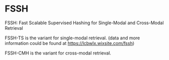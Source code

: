 # FSSH
FSSH: Fast Scalable Supervised Hashing for Single-Modal and Cross-Modal Retrieval

FSSH-TS is the variant for single-modal retrieval. (data and more information could be found at https://lcbwlx.wixsite.com/fssh)

FSSH-CMH is the variant for cross-modal retrieval.
